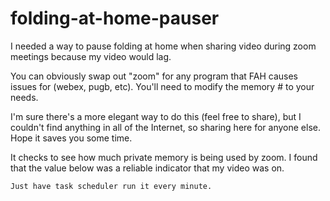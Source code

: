 # folding-at-home-pauser
I needed a way to pause folding at home when sharing video during zoom meetings because my video would lag.

You can obviously swap out "zoom" for any program that FAH causes issues for (webex, pugb, etc). You'll need to modify the memory # to your needs.

I'm sure there's a more elegant way to do this (feel free to share), but I couldn't find anything in all of the Internet, so sharing here for anyone else. Hope it saves you some time.

It checks to see how much private memory is being used by zoom. I found that the value below was a reliable indicator that my video was on. 


```$command="C:\Program Files (x86)\FAHClient\FAHClient.exe" ; $x="zoom" |ForEach-Object{Get-Process -name $_ | Measure-Object PrivateMemorySize -sum | Select-Object @{Name="Name";Expression = {$pv.name}}, Sum}; echo $x.sum;if ($x.sum -gt 200000000){$arguments="--send-pause";echo "zoom running, pausing";Start-Process $command $arguments} else {$arguments="--send-unpause";echo "zoom not running, folding";;Start-Process $command $arguments}
Just have task scheduler run it every minute.
